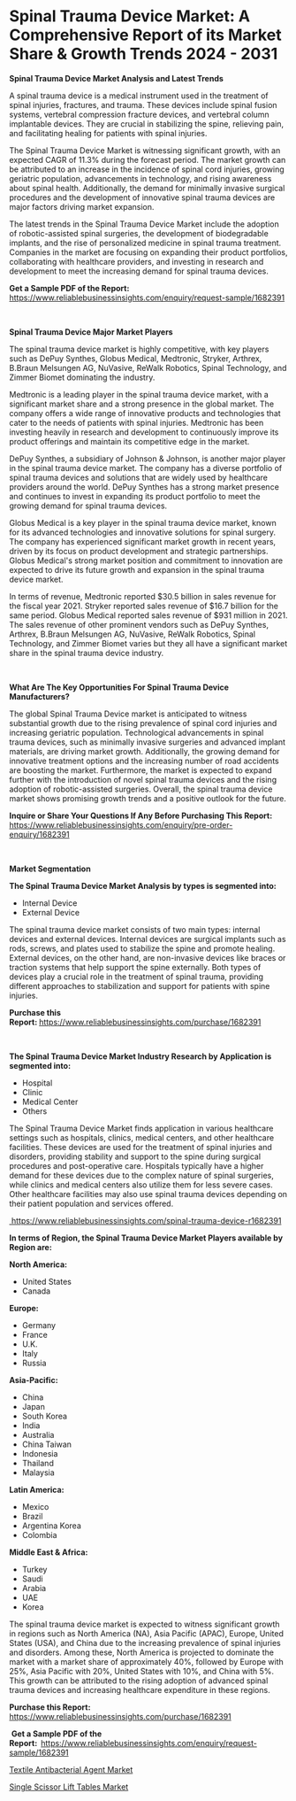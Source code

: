 <p><h1>Spinal Trauma Device Market: A Comprehensive Report of its Market Share & Growth Trends 2024 - 2031</h1></p><p><strong>Spinal Trauma Device Market Analysis and Latest Trends</strong></p>
<p><p>A spinal trauma device is a medical instrument used in the treatment of spinal injuries, fractures, and trauma. These devices include spinal fusion systems, vertebral compression fracture devices, and vertebral column implantable devices. They are crucial in stabilizing the spine, relieving pain, and facilitating healing for patients with spinal injuries. </p><p>The Spinal Trauma Device Market is witnessing significant growth, with an expected CAGR of 11.3% during the forecast period. The market growth can be attributed to an increase in the incidence of spinal cord injuries, growing geriatric population, advancements in technology, and rising awareness about spinal health. Additionally, the demand for minimally invasive surgical procedures and the development of innovative spinal trauma devices are major factors driving market expansion.</p><p>The latest trends in the Spinal Trauma Device Market include the adoption of robotic-assisted spinal surgeries, the development of biodegradable implants, and the rise of personalized medicine in spinal trauma treatment. Companies in the market are focusing on expanding their product portfolios, collaborating with healthcare providers, and investing in research and development to meet the increasing demand for spinal trauma devices.</p></p>
<p><strong>Get a Sample PDF of the Report:&nbsp;</strong> <a href="https://www.reliablebusinessinsights.com/enquiry/request-sample/1682391">https://www.reliablebusinessinsights.com/enquiry/request-sample/1682391</a></p>
<p>&nbsp;</p>
<p><strong>Spinal Trauma Device Major Market Players</strong></p>
<p><p>The spinal trauma device market is highly competitive, with key players such as DePuy Synthes, Globus Medical, Medtronic, Stryker, Arthrex, B.Braun Melsungen AG, NuVasive, ReWalk Robotics, Spinal Technology, and Zimmer Biomet dominating the industry. </p><p>Medtronic is a leading player in the spinal trauma device market, with a significant market share and a strong presence in the global market. The company offers a wide range of innovative products and technologies that cater to the needs of patients with spinal injuries. Medtronic has been investing heavily in research and development to continuously improve its product offerings and maintain its competitive edge in the market. </p><p>DePuy Synthes, a subsidiary of Johnson & Johnson, is another major player in the spinal trauma device market. The company has a diverse portfolio of spinal trauma devices and solutions that are widely used by healthcare providers around the world. DePuy Synthes has a strong market presence and continues to invest in expanding its product portfolio to meet the growing demand for spinal trauma devices. </p><p>Globus Medical is a key player in the spinal trauma device market, known for its advanced technologies and innovative solutions for spinal surgery. The company has experienced significant market growth in recent years, driven by its focus on product development and strategic partnerships. Globus Medical's strong market position and commitment to innovation are expected to drive its future growth and expansion in the spinal trauma device market. </p><p>In terms of revenue, Medtronic reported $30.5 billion in sales revenue for the fiscal year 2021. Stryker reported sales revenue of $16.7 billion for the same period. Globus Medical reported sales revenue of $931 million in 2021. The sales revenue of other prominent vendors such as DePuy Synthes, Arthrex, B.Braun Melsungen AG, NuVasive, ReWalk Robotics, Spinal Technology, and Zimmer Biomet varies but they all have a significant market share in the spinal trauma device industry.</p></p>
<p>&nbsp;</p>
<p><strong>What Are The Key Opportunities For Spinal Trauma Device Manufacturers?</strong></p>
<p><p>The global Spinal Trauma Device market is anticipated to witness substantial growth due to the rising prevalence of spinal cord injuries and increasing geriatric population. Technological advancements in spinal trauma devices, such as minimally invasive surgeries and advanced implant materials, are driving market growth. Additionally, the growing demand for innovative treatment options and the increasing number of road accidents are boosting the market. Furthermore, the market is expected to expand further with the introduction of novel spinal trauma devices and the rising adoption of robotic-assisted surgeries. Overall, the spinal trauma device market shows promising growth trends and a positive outlook for the future.</p></p>
<p><strong>Inquire or Share Your Questions If Any Before Purchasing This Report:</strong> <a href="https://www.reliablebusinessinsights.com/enquiry/pre-order-enquiry/1682391">https://www.reliablebusinessinsights.com/enquiry/pre-order-enquiry/1682391</a></p>
<p>&nbsp;</p>
<p><strong>Market Segmentation</strong></p>
<p><strong>The Spinal Trauma Device Market Analysis by types is segmented into:</strong></p>
<p><ul><li>Internal Device</li><li>External Device</li></ul></p>
<p><p>The spinal trauma device market consists of two main types: internal devices and external devices. Internal devices are surgical implants such as rods, screws, and plates used to stabilize the spine and promote healing. External devices, on the other hand, are non-invasive devices like braces or traction systems that help support the spine externally. Both types of devices play a crucial role in the treatment of spinal trauma, providing different approaches to stabilization and support for patients with spine injuries.</p></p>
<p><strong>Purchase this Report:&nbsp;</strong><a href="https://www.reliablebusinessinsights.com/purchase/1682391">https://www.reliablebusinessinsights.com/purchase/1682391</a></p>
<p>&nbsp;</p>
<p><strong>The Spinal Trauma Device Market Industry Research by Application is segmented into:</strong></p>
<p><ul><li>Hospital</li><li>Clinic</li><li>Medical Center</li><li>Others</li></ul></p>
<p><p>The Spinal Trauma Device Market finds application in various healthcare settings such as hospitals, clinics, medical centers, and other healthcare facilities. These devices are used for the treatment of spinal injuries and disorders, providing stability and support to the spine during surgical procedures and post-operative care. Hospitals typically have a higher demand for these devices due to the complex nature of spinal surgeries, while clinics and medical centers also utilize them for less severe cases. Other healthcare facilities may also use spinal trauma devices depending on their patient population and services offered.</p></p>
<p><a href="https://www.reliablebusinessinsights.com/spinal-trauma-device-r1682391">&nbsp;https://www.reliablebusinessinsights.com/spinal-trauma-device-r1682391</a></p>
<p><strong>In terms of Region, the Spinal Trauma Device Market Players available by Region are:</strong></p>
<p>
    <p> <strong> North America: </strong>
        <ul>
            <li>United States</li>
            <li>Canada</li>
        </ul>
        </p> 
    <p> <strong> Europe: </strong>
        <ul>
            <li>Germany</li>
            <li>France</li>
            <li>U.K.</li>
            <li>Italy</li>
            <li>Russia</li>
        </ul>
        </p> 
    <p> <strong> Asia-Pacific: </strong>
        <ul>
            <li>China</li>
            <li>Japan</li>
            <li>South Korea</li>
            <li>India</li>
            <li>Australia</li>
            <li>China Taiwan</li>
            <li>Indonesia</li>
            <li>Thailand</li>
            <li>Malaysia</li>
        </ul>
        </p> 
    <p> <strong> Latin America: </strong>
        <ul>
            <li>Mexico</li>
            <li>Brazil</li>
            <li>Argentina Korea</li>
            <li>Colombia</li>
        </ul>
        </p> 
    <p> <strong> Middle East & Africa: </strong>
        <ul>
            <li>Turkey</li>
            <li>Saudi</li>
            <li>Arabia</li>
            <li>UAE</li>
            <li>Korea</li>
        </ul>
    </p>
    </p>
<p><p>The spinal trauma device market is expected to witness significant growth in regions such as North America (NA), Asia Pacific (APAC), Europe, United States (USA), and China due to the increasing prevalence of spinal injuries and disorders. Among these, North America is projected to dominate the market with a market share of approximately 40%, followed by Europe with 25%, Asia Pacific with 20%, United States with 10%, and China with 5%. This growth can be attributed to the rising adoption of advanced spinal trauma devices and increasing healthcare expenditure in these regions.</p></p>
<p><strong>Purchase this Report: </strong><a href="https://www.reliablebusinessinsights.com/purchase/1682391">https://www.reliablebusinessinsights.com/purchase/1682391</a></p>
<p>&nbsp;<strong>Get a Sample PDF of the Report:&nbsp;&nbsp;</strong><a href="https://www.reliablebusinessinsights.com/enquiry/request-sample/1682391">https://www.reliablebusinessinsights.com/enquiry/request-sample/1682391</a></p>
<p><strong></strong></p>
<p><p><a href="https://view.publitas.com/reportprime-1/global-textile-antibacterial-agent-industry-types-applications-market-players-regional-growth-analysis-and-future-scenarios-2024-2031/">Textile Antibacterial Agent Market</a></p><p><a href="https://github.com/ksleyeze/Market-Research-Report-List-1/blob/main/single-scissor-lift-tables-market.md">Single Scissor Lift Tables Market</a></p></p>